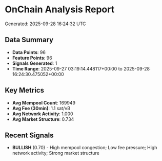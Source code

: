 # OnChain Analysis Report
Generated: 2025-09-28 16:24:32 UTC

## Data Summary
- **Data Points**: 96
- **Feature Points**: 96
- **Signals Generated**: 1
- **Time Range**: 2025-09-27 03:19:14.448117+00:00 to 2025-09-28 16:24:30.475052+00:00

## Key Metrics
- **Avg Mempool Count**: 169949
- **Avg Fee (30min)**: 1.1 sat/vB
- **Avg Network Activity**: 1.000
- **Avg Market Structure**: 0.734

## Recent Signals
- **BULLISH** (0.70) - High mempool congestion; Low fee pressure; High network activity; Strong market structure
